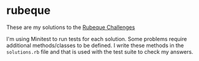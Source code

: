 # rubeque
These are my solutions to the [Rubeque Challenges](http://www.rubeque.com/problems)

I'm using Minitest to run tests for each solution.  Some problems require additional methods/classes to be defined.  I write these methods in the `solutions.rb` file and that is used with the test suite to check my answers.
